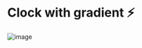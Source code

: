 # Clock with gradient ⚡

![image](https://github.com/max-code971/Clock_with_gradient/assets/97020506/2372768a-ac9d-4994-b72c-07ea8e4f6250)
